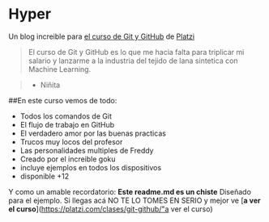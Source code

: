 # Hyper 
Un blog increible para [el curso de Git y GitHub](https://platzi.com/clases/git-github/) de [Platzi](https://platzi.com/"Platzi")
>El curso  de Git y GitHub es lo que me hacia falta para triplicar mi salario y lanzarme a la industria del tejido de lana sintetica con Machine Learning.

>* Niñita

##En este curso vemos de todo:
* Todos los comandos de Git
* El flujo de trabajo en GitHub
* El verdadero amor por las buenas practicas
* Trucos muy locos del profesor
* Las personalidades multiples de Freddy
* Creado por el increible goku
* incluye ejemplos en todos los dispositivos
* disponible +12

Y como un amable recordatorio: **Este readme.md es un chiste** Diseñado para el ejemplo. Si llegas acá NO TE LO TOMES EN SERIO y mejor ve [**a ver el curso**](https://platzi.com/clases/git-github/"a ver el curso)
